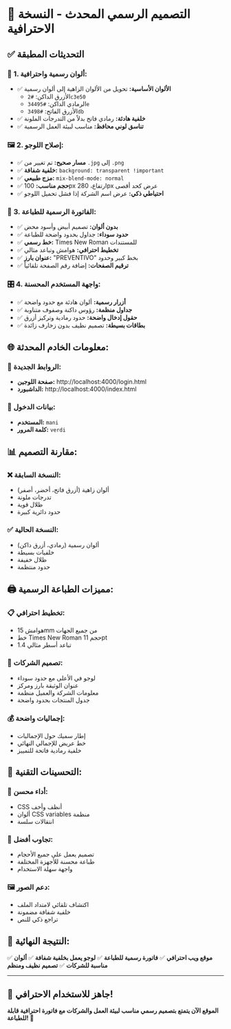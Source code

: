 # 🎯 التصميم الرسمي المحدث - النسخة الاحترافية

## ✅ **التحديثات المطبقة**

### 🎨 **1. ألوان رسمية واحترافية:**
- ✅ **الألوان الأساسية:** تحويل من الألوان الزاهية إلى ألوان رسمية
  - الأزرق الداكن: `#2c3e50`
  - الرمادي الداكن: `#34495e`
  - الأزرق الفاتح: `#3498db`
- ✅ **خلفية هادئة:** رمادي فاتح بدلاً من التدرجات الملونة
- ✅ **تناسق لوني محافظ:** مناسب لبيئة العمل الرسمية

### 🖼️ **2. إصلاح اللوجو:**
- ✅ **مسار صحيح:** تم تغيير من `.jpg` إلى `.png`
- ✅ **خلفية شفافة:** `background: transparent !important`
- ✅ **مزج طبيعي:** `mix-blend-mode: normal`
- ✅ **حجم مناسب:** 100px ارتفاع، 280px عرض كحد أقصى
- ✅ **احتياطي ذكي:** عرض اسم الشركة إذا فشل تحميل اللوجو

### 📄 **3. الفاتورة الرسمية للطباعة:**
- ✅ **بدون ألوان:** تصميم أبيض وأسود محض
- ✅ **حدود سوداء:** جداول بحدود واضحة للطباعة
- ✅ **خط رسمي:** Times New Roman للمستندات
- ✅ **تخطيط احترافي:** هوامش وتباعد مثالي
- ✅ **عنوان بارز:** "PREVENTIVO" بخط كبير وحدود
- ✅ **ترقيم الصفحات:** إضافة رقم الصفحة تلقائياً

### 🎛️ **4. واجهة المستخدم المحسنة:**
- ✅ **أزرار رسمية:** ألوان هادئة مع حدود واضحة
- ✅ **جداول منظمة:** رؤوس داكنة وصفوف متناوبة
- ✅ **حقول إدخال واضحة:** حدود رمادية وتركيز أزرق
- ✅ **بطاقات بسيطة:** تصميم نظيف بدون زخارف زائدة

## 🌐 **معلومات الخادم المحدثة:**

### **🔗 الروابط الجديدة:**
- **صفحة اللوجين:** http://localhost:4000/login.html
- **الداشبورد:** http://localhost:4000/index.html

### **🔐 بيانات الدخول:**
- **المستخدم:** `mani`
- **كلمة المرور:** `verdi`

## 📊 **مقارنة التصميم:**

### **❌ النسخة السابقة:**
- ألوان زاهية (أزرق فاتح، أخضر، أصفر)
- تدرجات ملونة
- ظلال قوية
- حدود دائرية كبيرة

### **✅ النسخة الحالية:**
- ألوان رسمية (رمادي، أزرق داكن)
- خلفيات بسيطة
- ظلال خفيفة
- حدود منتظمة

## 🖨️ **مميزات الطباعة الرسمية:**

### **📋 تخطيط احترافي:**
- هوامش 15mm من جميع الجهات
- خط Times New Roman حجم 11pt
- تباعد أسطر مثالي 1.4

### **🏢 تصميم الشركات:**
- لوجو في الأعلى مع حدود سوداء
- عنوان الوثيقة بارز ومركز
- معلومات الشركة والعميل منظمة
- جدول المنتجات بحدود واضحة

### **💰 إجماليات واضحة:**
- إطار سميك حول الإجماليات
- خط عريض للإجمالي النهائي
- خلفية رمادية فاتحة للتمييز

## 🔧 **التحسينات التقنية:**

### **🎯 أداء محسن:**
- CSS أنظف وأخف
- ألوان CSS variables منظمة
- انتقالات سلسة

### **📱 تجاوب أفضل:**
- تصميم يعمل على جميع الأحجام
- طباعة محسنة للأجهزة المختلفة
- واجهة سهلة الاستخدام

### **🖼️ دعم الصور:**
- اكتشاف تلقائي لامتداد الملف
- خلفية شفافة مضمونة
- تراجع ذكي للنص

## 🎉 **النتيجة النهائية:**

✅ **موقع ويب احترافي**
✅ **فاتورة رسمية للطباعة**
✅ **لوجو يعمل بخلفية شفافة**
✅ **ألوان مناسبة للشركات**
✅ **تصميم نظيف ومنظم**

---

## 🚀 **جاهز للاستخدام الاحترافي!**

**الموقع الآن يتمتع بتصميم رسمي مناسب لبيئة العمل والشركات مع فاتورة احترافية قابلة للطباعة! 🌟**